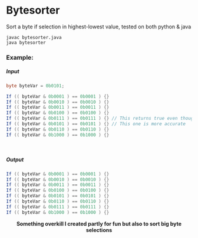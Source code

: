 # Bytesorter
Sort a byte if selection in highest-lowest value, tested on both python & java
<br>
```
javac bytesorter.java
java bytesorter
```

### Example:
##### Input
```java
byte byteVar = 0b0101;

If (( byteVar & 0b0001 ) == 0b0001 ) {}
If (( byteVar & 0b0010 ) == 0b0010 ) {}
If (( byteVar & 0b0011 ) == 0b0011 ) {}
If (( byteVar & 0b0100 ) == 0b0100 ) {}
If (( byteVar & 0b0111 ) == 0b0111 ) {} // This returns true even though
If (( byteVar & 0b0101 ) == 0b0101 ) {} // This one is more accurate
If (( byteVar & 0b0110 ) == 0b0110 ) {}
If (( byteVar & 0b1000 ) == 0b1000 ) {}
```

<br>

##### Output

```java
If (( byteVar & 0b0001 ) == 0b0001 ) {}
If (( byteVar & 0b0010 ) == 0b0010 ) {}
If (( byteVar & 0b0011 ) == 0b0011 ) {}
If (( byteVar & 0b0100 ) == 0b0100 ) {}
If (( byteVar & 0b0101 ) == 0b0101 ) {}
If (( byteVar & 0b0110 ) == 0b0110 ) {}
If (( byteVar & 0b0111 ) == 0b0111 ) {}
If (( byteVar & 0b1000 ) == 0b1000 ) {}
```
<p align="center"> 
  <strong>
  Something overkill I created partly for fun but also to sort big byte selections
  </strong>
</p>
